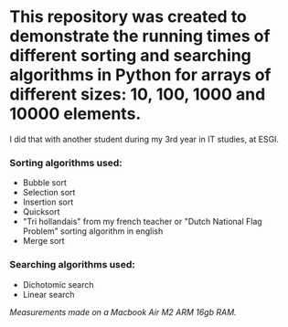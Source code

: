 # This repository was created to demonstrate the running times of different sorting and searching algorithms in Python for arrays of different sizes: 10, 100, 1000 and 10000 elements.

I did that with another student during my 3rd year in IT studies, at ESGI.

### Sorting algorithms used:
- Bubble sort
- Selection sort
- Insertion sort
- Quicksort
- "Tri hollandais" from my french teacher or "Dutch National Flag Problem" sorting algorithm in english
- Merge sort

### Searching algorithms used:
- Dichotomic search
- Linear search

*Measurements made on a Macbook Air M2 ARM 16gb RAM.*